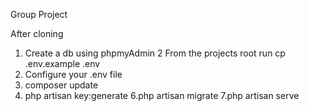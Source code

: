 <p> Group Project </p>
After cloning 

1. Create a db using phpmyAdmin
2 From the projects root run cp .env.example .env
3. Configure your .env file
4. composer update 
5. php artisan key:generate
6.php artisan migrate
7.php artisan serve
